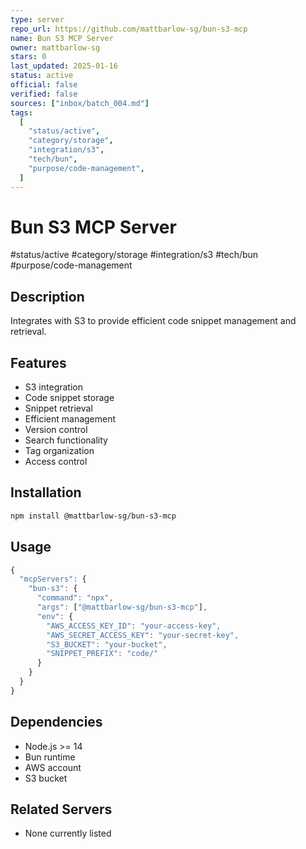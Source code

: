 ```yaml
---
type: server
repo_url: https://github.com/mattbarlow-sg/bun-s3-mcp
name: Bun S3 MCP Server
owner: mattbarlow-sg
stars: 0
last_updated: 2025-01-16
status: active
official: false
verified: false
sources: ["inbox/batch_004.md"]
tags:
  [
    "status/active",
    "category/storage",
    "integration/s3",
    "tech/bun",
    "purpose/code-management",
  ]
---
```


# Bun S3 MCP Server

#status/active #category/storage #integration/s3 #tech/bun #purpose/code-management

## Description

Integrates with S3 to provide efficient code snippet management and retrieval.

## Features

- S3 integration
- Code snippet storage
- Snippet retrieval
- Efficient management
- Version control
- Search functionality
- Tag organization
- Access control

## Installation

```bash
npm install @mattbarlow-sg/bun-s3-mcp
```

## Usage

```javascript
{
  "mcpServers": {
    "bun-s3": {
      "command": "npx",
      "args": ["@mattbarlow-sg/bun-s3-mcp"],
      "env": {
        "AWS_ACCESS_KEY_ID": "your-access-key",
        "AWS_SECRET_ACCESS_KEY": "your-secret-key",
        "S3_BUCKET": "your-bucket",
        "SNIPPET_PREFIX": "code/"
      }
    }
  }
}
```

## Dependencies

- Node.js >= 14
- Bun runtime
- AWS account
- S3 bucket

## Related Servers

- None currently listed

